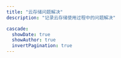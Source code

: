 ```yaml
---
title: "云存储问题解决"
description: "记录云存储使用过程中的问题解决"

cascade:
  showDate: true
  showAuthor: true
  invertPagination: true
---
```


